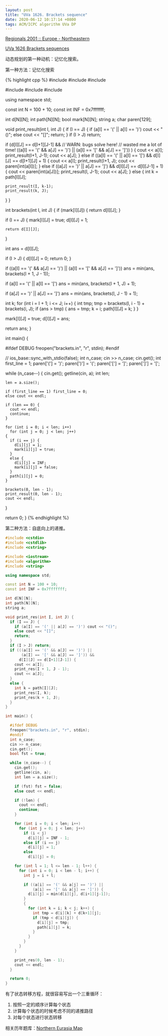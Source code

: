 ```yaml
---
layout: post
title: "UVa 1626. Brackets sequence"
date: 2020-06-12 10:17:14 +0800
tags: ACM/ICPC algorithm UVa DP
---
```


[Regionals 2001 :: Europe - Northeastern](https://icpcarchive.ecs.baylor.edu/index.php?option=com_onlinejudge&Itemid=8&category=98&page=show_problem&problem=452)

[UVa 1626 Brackets sequences](https://vjudge.net/problem/UVA-1626/origin)

动态规划的第一种动机：记忆化搜索。

第一种方法：记忆化搜索

{% highlight cpp %}
#include <cstdio>
#include <cstdlib>
#include <cstring>

#include <iostream>
#include <algorithm>
#include <string>

using namespace std;

const int N = 100 + 10;
const int INF = 0x7fffffff;

int d[N][N];
int path[N][N];
bool mark[N][N];
string a;
char paren[129];

void print_result(int I, int J) {
  if (I == J) {
    if (a[I] == '(' || a[I] == ')') cout << "()";
    else cout << "[]";
    return;
  }
  if (I > J) return;

  if (d[I][J] == d[I+1][J-1] &&
      // WARN: bugs solve here!
      // wasted me a lot of time!
      ((a[I] == '(' && a[J] == ')') ||
       (a[I] == '[' && a[J] == ']'))
      ) {
    cout << a[I];
    print_result(I+1, J-1);
    cout << a[J];
  }
  else if ((a[I] == '(' || a[I] == '[')
	   &&  d[I][J] == d[I+1][J] + 1) {
    cout << a[I];
    print_result(I+1, J);
    cout << paren[int(a[I])];
  }
  else if ((a[J] == ')' || a[J] == ']')
	   && d[I][J] == d[I][J-1] + 1) {
    cout << paren[int(a[J])];
    print_result(I, J-1);
    cout << a[J];
  }
  else {
    int k = path[I][J];

    print_result(I, k-1);
    print_result(k, J);
  }
}

int brackets(int I, int J) {
  if (mark[I][J]) {
    return d[I][J];
  }

  if (I == J) {
    mark[I][J] = true;
    d[I][J] = 1;

    return d[I][J];
  }

  int ans = d[I][J];

  if (I > J) {
    d[I][J] = 0;
    return 0;
  }

  if ((a[I] == '(' && a[J] == ')') ||
      (a[I] == '[' && a[J] == ']'))
    ans = min(ans, brackets(I + 1, J - 1));

  if (a[I] == '(' || a[I] == '[')
    ans = min(ans, brackets(I + 1, J) + 1);

  if (a[J] == ')' || a[J] == ']')
    ans = min(ans, brackets(I, J - 1) + 1);

  int k;
  for (int i = I + 1; i <= J; i++) {
    int tmp;
    tmp = brackets(I, i - 1) + brackets(i, J);
    if (ans > tmp) {
      ans = tmp;
      k = i;
      path[I][J] = k;
    }
  }

  mark[I][J] = true;
  d[I][J] = ans;

  return ans;
}

int main() {

  #ifdef DEBUG
  freopen("brackets.in", "r", stdin);
  #endif

  // ios_base::sync_with_stdio(false);
  int n_case;
  cin >> n_case;
  cin.get();
  int first_line = 1;
  paren['('] = ')';
  paren[')'] = '(';
  paren['['] = ']';
  paren[']'] = '[';

  while (n_case--) {
    cin.get();
    getline(cin, a);
    int len;

    len = a.size();

    if (first_line == 1) first_line = 0;
    else cout << endl;

    if (len == 0) {
      cout << endl;
      continue;
    }

    for (int i = 0; i < len; i++)
      for (int j = 0; j < len; j++)
	{
	  if (i == j) {
	    d[i][j] = 1;
	    mark[i][j] = true;
	  }
	  else {
	    d[i][j] = INF;
	    mark[i][j] = false;
	  }
	  path[i][j] = 0;
	}

    brackets(0, len - 1);
    print_result(0, len - 1);
    cout << endl;
  }


  return 0;
}
{% endhighlight %}

第二种方法：自底向上的递推。

```cpp
#include <cstdio>
#include <cstdlib>
#include <cstring>

#include <iostream>
#include <algorithm>
#include <string>

using namespace std;

const int N = 100 + 10;
const int INF = 0x7fffffff;

int d[N][N];
int path[N][N];
string a;

void print_res(int I, int J) {
  if (I == J) {
    if (a[I] == '(' || a[J] == ')') cout << "()";
    else cout << "[]";
    return;
  }
  if (I > J) return;
  if (((a[I] == '(' && a[J] == ')') ||
       (a[I] == '[' && a[J] == ']')) &&
      d[I][J] == d[I+1][J-1]) {
    cout << a[I];
    print_res(I + 1, J - 1);
    cout << a[J];
  }
  else {
    int k = path[I][J];
    print_res(I, k);
    print_res(k + 1, J);
  }
}

int main() {

  #ifdef DEBUG
  freopen("brackets.in", "r", stdin);
  #endif
  int n_case;
  cin >> n_case;
  cin.get();
  bool fst = true;

  while (n_case--) {
    cin.get();
    getline(cin, a);
    int len = a.size();

    if (fst) fst = false;
    else cout << endl;

    if (!len) {
      cout << endl;
      continue;
    }

    for (int i = 0; i < len; i++)
      for (int j = 0; j < len; j++)
        if (i < j)
          d[i][j] = INF - 1;
        else if (i == j)
          d[i][j] = 1;
        else
          d[i][j] = 0;

    for (int l = 1; l <= len - 1; l++) {
      for (int i = 0; i < len - l; i++) {
        int j = i + l;

        if ((a[i] == '(' && a[j] == ')') ||
            (a[i] == '[' && a[j] == ']')) {
          d[i][j] = min(d[i][j], d[i+1][j-1]);
        }
        {
          for (int k = i; k < j; k++) {
            int tmp = d[i][k] + d[k+1][j];
            if (tmp < d[i][j]) {
              d[i][j] = tmp;
              path[i][j] = k;
            }
          }
        }
      }
    }

    print_res(0, len - 1);
    cout << endl;
  }

  return 0;
}
```

有了状态转移方程，就很容易写出一个三重循环：
1. 按照一定的顺序计算每个状态
2. 计算每个状态的时候考虑不同的递推路径
3. 对每个状态进行状态转移

相关历年题库：[Northern Eurasia Map](https://neerc.ifmo.ru/subregions/index.html)
